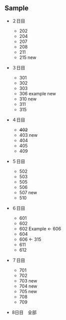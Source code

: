 ## Sample
- ２日目
  - 202
  - 204
  - 207
  - 208
  - 211
  - 215 new

- ３日目
  - 301
  - 302
  - 303
  - 306 example new
  - 310 new
  - 311
  - 315

- ４日目
  - ~~402~~
  - 403 new
  - 404
  - 405
  - 409

- ５日目
  - 502
  - 503
  - 505
  - 506
  - 507 new
  - 510

- ６日目
  - 601
  - 602
  - 602 Example <- 606
  - 604
  - 606 <- 315
  - 611
  - 612

- ７日目
  - 701
  - 702
  - 703 new
  - 704 new
  - 705 new
  - 708
  - 709

- 8日目　全部 
